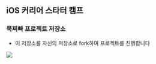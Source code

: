## iOS 커리어 스타터 캠프

### 묵찌빠 프로젝트 저장소

- 이 저장소를 자신의 저장소로 fork하여 프로젝트를 진행합니다

![](https://i.imgur.com/vBsl4sT.jpg)
